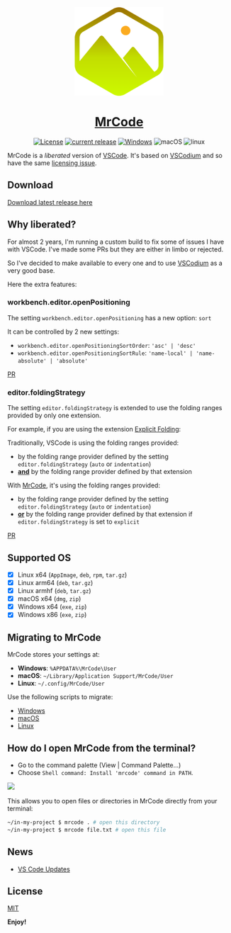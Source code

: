 <div align="center">
<img src="./src/src/resources/linux/code.png" width="200"/>
<h1><a href="https://github.com/zokugun/MrCode">MrCode</a></h1>

[![License](https://img.shields.io/badge/license-MIT-blue.svg)](https://github.com/zokugun/MrCode/blob/master/LICENSE)
[![current release](https://img.shields.io/github/release/zokugun/MrCode.svg?colorB=green)](https://github.com/zokugun/MrCode/releases)
[![Windows](https://dev.azure.com/daiyam/MrCode/_apis/build/status/zokugun.MrCode?branchName=master)](https://dev.azure.com/daiyam/MrCode/_build/latest?definitionId=2&branchName=master)
![macOS](https://github.com/zokugun/MrCode/workflows/macOS/badge.svg)
![linux](https://github.com/zokugun/MrCode/workflows/linux/badge.svg)

</div>

MrCode is a _liberated_ version of [VSCode](https://github.com/microsoft/vscode). It's based on [VSCodium](https://github.com/VSCodium/vscodium) and so have the same [licensing issue](https://github.com/VSCodium/vscodium/blob/master/DOCS.md#proprietary-debugging-tools).

Download
--------

[Download latest release here](./releases)

Why liberated?
--------------

For almost 2 years, I'm running a custom build to fix some of issues I have with VSCode. I've made some PRs but they are either in limbo or rejected.

So I've decided to make available to every one and to use [VSCodium](https://github.com/VSCodium/vscodium) as a very good base.

Here the extra features:

### workbench.editor.openPositioning

The setting `workbench.editor.openPositioning` has a new option: `sort`

It can be controlled by 2 new settings:
- `workbench.editor.openPositioningSortOrder`: `'asc' | 'desc'`
- `workbench.editor.openPositioningSortRule`: `'name-local' | 'name-absolute' | 'absolute'`

[PR](https://github.com/microsoft/vscode/pull/54008)

### editor.foldingStrategy

The setting `editor.foldingStrategy` is extended to use the folding ranges provided by only one extension.

For example, if you are using the extension [Explicit Folding](https://github.com/zokugun/vscode-explicit-folding):

Traditionally, VSCode is using the folding ranges provided:
- by the folding range provider defined by the setting `editor.foldingStrategy` (`auto` or `indentation`)
- <ins>**and**</ins> by the folding range provider defined by that extension

With [MrCode](https://github.com/zokugun/MrCode), it's using the folding ranges provided:
- by the folding range provider defined by the setting `editor.foldingStrategy` (`auto` or `indentation`)
- <ins>**or**</ins> by the folding range provider defined by that extension if `editor.foldingStrategy` is set to `explicit`

[PR](https://github.com/microsoft/vscode/pull/54200)

Supported OS
------------

- [x] Linux x64 (`AppImage`, `deb`, `rpm`, `tar.gz`)
- [x] Linux arm64 (`deb`, `tar.gz`)
- [x] Linux armhf (`deb`, `tar.gz`)
- [x] macOS x64 (`dmg`, `zip`)
- [x] Windows x64 (`exe`, `zip`)
- [x] Windows x86 (`exe`, `zip`)

Migrating to MrCode
-------------------

MrCode stores your settings at:

- __Windows__: `%APPDATA%\MrCode\User`
- __macOS__: `~/Library/Application Support/MrCode/User`
- __Linux__: `~/.config/MrCode/User`

Use the following scripts to migrate:

- [Windows](./docs/migrate-windows.md)
- [macOS](./docs/migrate-macos.md)
- [Linux](./docs/migrate-linux.md)

How do I open MrCode from the terminal?
---------------------------------------

- Go to the command palette (View | Command Palette...)
- Choose `Shell command: Install 'mrcode' command in PATH`.

![](https://user-images.githubusercontent.com/587742/77121228-018f3a80-6a3b-11ea-8189-9dfe080d1a65.jpg)

This allows you to open files or directories in MrCode directly from your terminal:

```bash
~/in-my-project $ mrcode . # open this directory
~/in-my-project $ mrcode file.txt # open this file
```

News
----

- [VS Code Updates](https://code.visualstudio.com/updates)

License
-------

[MIT](http://www.opensource.org/licenses/mit-license.php)

**Enjoy!**